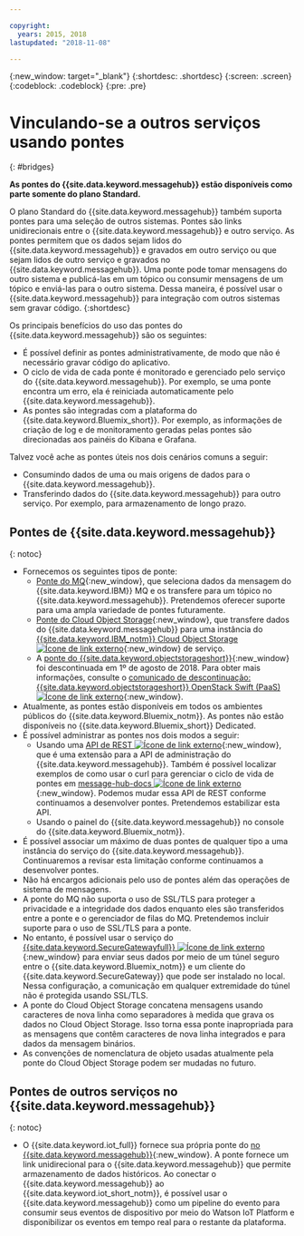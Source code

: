 ```yaml
---

copyright:
  years: 2015, 2018
lastupdated: "2018-11-08"

---
```


{:new_window: target="_blank"}
{:shortdesc: .shortdesc}
{:screen: .screen}
{:codeblock: .codeblock}
{:pre: .pre}

# Vinculando-se a outros serviços usando pontes
{: #bridges}

**As pontes do {{site.data.keyword.messagehub}} estão disponíveis como parte somente do plano Standard.**
<br/>

O plano Standard do {{site.data.keyword.messagehub}} também suporta pontes para uma seleção de outros
sistemas. Pontes são links unidirecionais entre o {{site.data.keyword.messagehub}} e outro serviço. As pontes permitem que os dados sejam lidos do {{site.data.keyword.messagehub}} e gravados em outro serviço ou que sejam lidos de outro serviço e gravados no {{site.data.keyword.messagehub}}. Uma ponte pode tomar mensagens do outro sistema e
publicá-las em um tópico ou consumir mensagens de um tópico e enviá-las para o outro sistema. Dessa maneira, é
possível usar o {{site.data.keyword.messagehub}} para integração com outros sistemas sem gravar
código.
{:shortdesc}

Os principais benefícios do uso das pontes do {{site.data.keyword.messagehub}} são os seguintes:  

* É possível definir as pontes administrativamente, de modo que não é necessário gravar código do aplicativo.
* O ciclo de vida de cada ponte é monitorado e gerenciado pelo serviço do {{site.data.keyword.messagehub}}. Por exemplo, se uma ponte encontra um erro, ela é reiniciada automaticamente pelo {{site.data.keyword.messagehub}}.
* As pontes são integradas com a plataforma do {{site.data.keyword.Bluemix_short}}. Por exemplo, as informações de criação de log e de monitoramento geradas pelas pontes são direcionadas aos painéis do Kibana e Grafana.

Talvez você ache as pontes úteis nos dois cenários comuns a seguir:

* Consumindo dados de uma ou mais origens de dados para o {{site.data.keyword.messagehub}}.
* Transferindo dados do {{site.data.keyword.messagehub}} para outro serviço. Por exemplo, para armazenamento de longo prazo.

## Pontes de {{site.data.keyword.messagehub}}
{: notoc}

* Fornecemos os seguintes tipos de ponte: 
  - [Ponte do MQ](/docs/services/EventStreams/eventstreams105.html){:new_window}, que seleciona dados da mensagem do {{site.data.keyword.IBM}} MQ e os transfere para um tópico no {{site.data.keyword.messagehub}}. Pretendemos oferecer suporte para uma ampla variedade de pontes futuramente.
  - [Ponte do Cloud Object Storage](/docs/services/EventStreams/eventstreams115.html){:new_window}, que transfere dados do {{site.data.keyword.messagehub}} para uma instância do [{{site.data.keyword.IBM_notm}} Cloud Object Storage ![Ícone de link externo](../../icons/launch-glyph.svg "Ícone de link externo")](/docs/services/cloud-object-storage/about-cos.html){:new_window} de serviço. 
  - A [ponte do {{site.data.keyword.objectstorageshort}}](/docs/services/EventStreams/eventstreams089.html){:new_window} foi descontinuada em 1º de agosto de 2018. Para obter mais informações, consulte o [comunicado de descontinuação: {{site.data.keyword.objectstorageshort}} OpenStack Swift (PaaS) ![Ícone de link externo](../../icons/launch-glyph.svg "Ícone de link externo")](https://www.ibm.com/blogs/bluemix/2018/05/end-marketing-object-storage-openstack-swift-paas/){:new_window}.
* Atualmente, as pontes estão disponíveis em todos os ambientes públicos do {{site.data.keyword.Bluemix_notm}}. As pontes não estão disponíveis no {{site.data.keyword.Bluemix_short}} Dedicated.
* É possível administrar as pontes nos dois modos a seguir:
  - Usando uma [API de REST ![Ícone de link externo](../../icons/launch-glyph.svg "Ícone de link externo")](https://github.com/ibm-messaging/event-streams-docs){:new_window}, que é uma extensão para a API de administração do {{site.data.keyword.messagehub}}. Também é possível localizar exemplos de como usar o curl para gerenciar o ciclo de vida de pontes em [message-hub-docs ![Ícone de link externo](../../icons/launch-glyph.svg "Ícone de link externo")](https://github.com/ibm-messaging/event-streams-docs){:new_window}. Podemos mudar essa API de REST conforme continuamos a desenvolver pontes. Pretendemos estabilizar esta API.
  - Usando o painel do {{site.data.keyword.messagehub}} no console do {{site.data.keyword.Bluemix_notm}}.
* É possível associar um máximo de duas pontes de qualquer tipo a uma instância do serviço do {{site.data.keyword.messagehub}}. Continuaremos a revisar esta limitação conforme continuamos a desenvolver pontes.
* Não há encargos adicionais pelo uso de pontes além das operações de sistema de mensagens.
* A ponte do MQ não suporta o uso de SSL/TLS para proteger a privacidade e a integridade dos dados enquanto eles são transferidos entre a ponte e o gerenciador de filas do MQ. Pretendemos incluir suporte para o uso de SSL/TLS para a ponte. 
* No entanto, é possível usar o serviço do [{{site.data.keyword.SecureGatewayfull}} ![Ícone de link externo](../../icons/launch-glyph.svg "Ícone de link externo")](/docs/services/SecureGateway/index.html#getting-started-with-sg){:new_window} para enviar seus dados por meio de um túnel seguro entre o {{site.data.keyword.Bluemix_notm}} e um cliente do {{site.data.keyword.SecureGateway}} que pode ser instalado no local. Nessa configuração, a comunicação em qualquer extremidade do túnel não é protegida usando SSL/TLS.
* A ponte do Cloud Object Storage concatena mensagens usando caracteres de nova linha como separadores à
medida que grava os dados no Cloud Object Storage. Isso torna essa ponte inapropriada para as mensagens que contêm caracteres de nova linha integrados e para dados da mensagem binários.
* As convenções de nomenclatura de objeto usadas atualmente pela ponte do Cloud Object Storage podem ser mudadas no futuro.

## Pontes de outros serviços no {{site.data.keyword.messagehub}}
{: notoc}

* O {{site.data.keyword.iot_full}} fornece sua própria ponte do [ no {{site.data.keyword.messagehub}}](/docs/services/EventStreams/eventstreams119.html){:new_window}. A ponte fornece um link unidirecional para o {{site.data.keyword.messagehub}} que permite armazenamento de dados históricos. Ao conectar o {{site.data.keyword.messagehub}} ao {{site.data.keyword.iot_short_notm}}, é possível usar o {{site.data.keyword.messagehub}} como um pipeline do evento para consumir seus eventos de dispositivo por meio do Watson IoT Platform e disponibilizar os eventos em tempo real para o restante da plataforma. 


